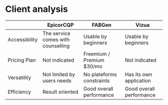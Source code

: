 # Client analysis

|               | EpicorCQP                         | FABGen                    | Vizua                    |
| ------------- | --------------------------------- | ------------------------- | ------------------------ |
| Accessibility | The service comes with counselling | Usable by beginners       | Usable by beginners      |
| Pricing Plan  | Not indicated                      | Freemium / Premium $30/mo | Not indicated            |
| Versatility   | Not limited by users needs         | No plateforms constraints   | Has its own application  |
| Efficiency    | Result oriented                   | Good overall performance  | Good overall performance |
